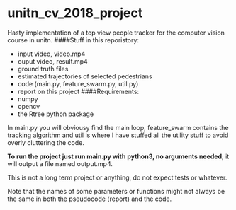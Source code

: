 # unitn_cv_2018_project
Hasty implementation of a top view people tracker for the computer vision course in unitn.
####Stuff in this reporistory:
- input video, video.mp4
- ouput video, result.mp4
- ground truth files 
- estimated trajectories of selected pedestrians
- code (main.py,  feature_swarm.py, util.py)
- report on this project
####Requirements:
- numpy
- opencv
- the Rtree python package

In main.py you will obviousy find the main loop, feature_swarm
contains the tracking algorithm and util is where I have stuffed all the utility
stuff to avoid overly cluttering the code.

__To run the project just run main.py with python3, no arguments needed__;
it will output a file named output.mp4.

This is not a long term project or anything, do not expect tests or whatever.

Note that the names of some parameters or functions might not always be the same
in both the pseudocode (report) and the code.
